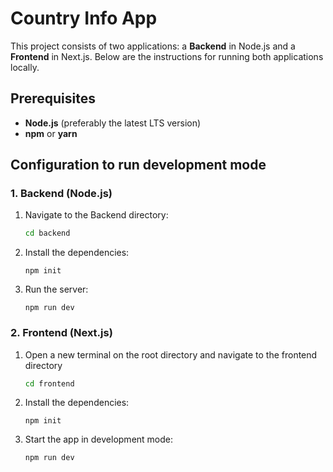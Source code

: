 # Country Info App

This project consists of two applications: a **Backend** in Node.js and a **Frontend** in Next.js. Below are the instructions for running both applications locally.

## Prerequisites

- **Node.js** (preferably the latest LTS version)
- **npm** or **yarn**

## Configuration to run development mode

### 1. Backend (Node.js)

1. Navigate to the Backend directory:

   ```bash
   cd backend
   ```

2. Install the dependencies:

   ```
   npm init
   ```

3. Run the server:

   ```
   npm run dev
   ```

### 2. Frontend (Next.js)

1. Open a new terminal on the root directory and navigate to the frontend directory

   ```bash
   cd frontend
   ```

2. Install the dependencies:

   ```
   npm init
   ```

3. Start the app in development mode:

   ```
   npm run dev
   ```
